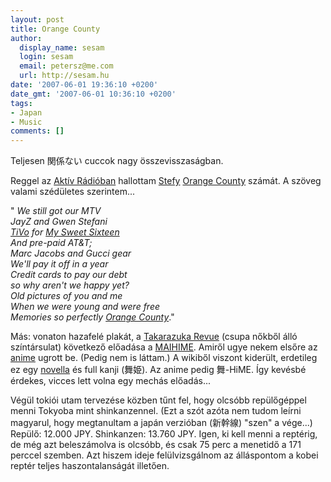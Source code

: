 ```yaml
---
layout: post
title: Orange County
author:
  display_name: sesam
  login: sesam
  email: petersz@me.com
  url: http://sesam.hu
date: '2007-06-01 19:36:10 +0200'
date_gmt: '2007-06-01 10:36:10 +0200'
tags:
- Japan
- Music
comments: []
---
```


Teljesen 関係ない cuccok nagy összevisszaságban.

Reggel az [Aktív Rádióban](http://212.40.96.133:8001/playlist.pls) hallottam [Stefy](http://www.last.fm/music/Stefy) [Orange County](http://www.last.fm/music/Stefy/_/Orange+County) számát. A szöveg valami szédületes szerintem...

" _We still got our MTV  
JayZ and Gwen Stefani  
[TiVo](http://en.wikipedia.org/wiki/Tivo) for [My Sweet Sixteen](http://en.wikipedia.org/wiki/My_Super_Sweet_Sixteen)  
And pre-paid AT&T;  
Marc Jacobs and Gucci gear  
We'll pay it off in a year  
Credit cards to pay our debt  
so why aren't we happy yet?  
Old pictures of you and me  
When we were young and were free  
Memories so perfectly [Orange County](http://en.wikipedia.org/wiki/Orange_County%2C_California)_."

Más: vonaton hazafelé plakát, a [Takarazuka Revue](http://en.wikipedia.org/wiki/Takarazuka_Revue) (csupa nőkből álló színtársulat) következő előadása a [MAIHIME](http://kageki.hankyu.co.jp/revue/12/index.shtml). Amiről ugye nekem elsőre az [anime](http://www.animenfo.com/animetitle,1493,hafpby,mai_hime.html) ugrott be. (Pedig nem is láttam.) A wikiből viszont kiderült, erdetileg ez egy [novella](http://ja.wikipedia.org/wiki/%E8%88%9E%E5%A7%AB) és full kanji (舞姫). Az anime pedig 舞-HiME. Így kevésbé érdekes, vicces lett volna egy mechás előadás...

Végül tokiói utam tervezése közben tűnt fel, hogy olcsóbb repülőgéppel menni Tokyoba mint shinkanzennel. (Ezt a szót azóta nem tudom leírni magyarul, hogy megtanultam a japán verzióban (新幹線) "szen" a vége...) Repülő: 12.000 JPY. Shinkanzen: 13.760 JPY. Igen, ki kell menni a reptérig, de még azt beleszámolva is olcsóbb, és csak 75 perc a menetidő a 171 perccel szemben. Azt hiszem ideje felülvizsgálnom az álláspontom a kobei reptér teljes haszontalanságát illetően.
